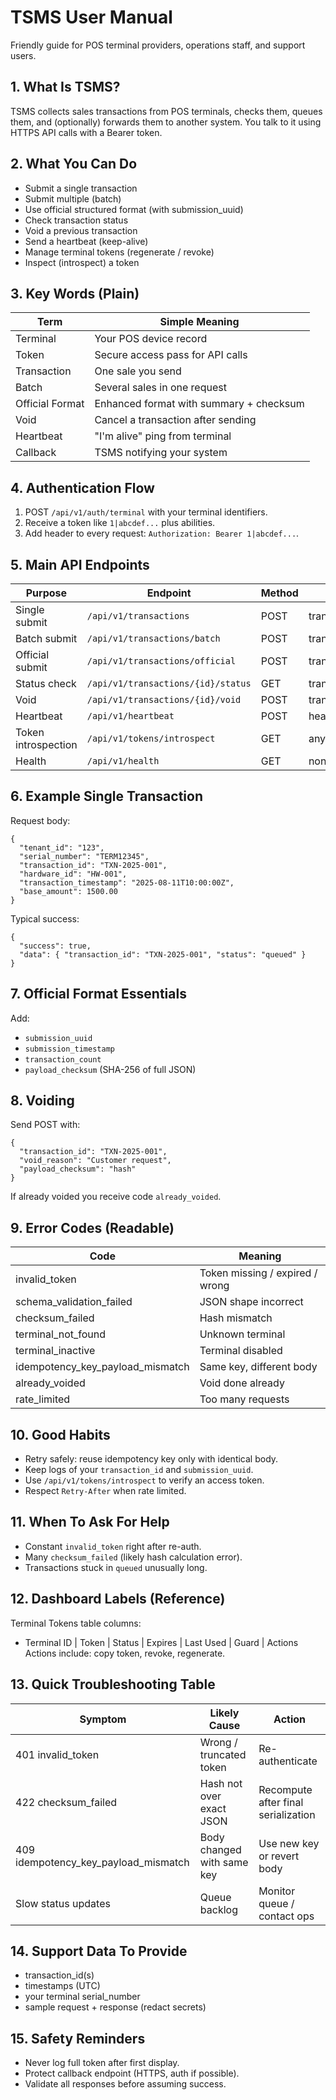 # TSMS User Manual

Friendly guide for POS terminal providers, operations staff, and support users.

## 1. What Is TSMS?
TSMS collects sales transactions from POS terminals, checks them, queues them, and (optionally) forwards them to another system. You talk to it using HTTPS API calls with a Bearer token.

## 2. What You Can Do
- Submit a single transaction
- Submit multiple (batch)
- Use official structured format (with submission_uuid)
- Check transaction status
- Void a previous transaction
- Send a heartbeat (keep-alive)
- Manage terminal tokens (regenerate / revoke)
- Inspect (introspect) a token

## 3. Key Words (Plain)
| Term | Simple Meaning |
|------|----------------|
| Terminal | Your POS device record |
| Token | Secure access pass for API calls |
| Transaction | One sale you send |
| Batch | Several sales in one request |
| Official Format | Enhanced format with summary + checksum |
| Void | Cancel a transaction after sending |
| Heartbeat | "I'm alive" ping from terminal |
| Callback | TSMS notifying your system |

## 4. Authentication Flow
1. POST `/api/v1/auth/terminal` with your terminal identifiers.
2. Receive a token like `1|abcdef...` plus abilities.
3. Add header to every request: `Authorization: Bearer 1|abcdef...`.

## 5. Main API Endpoints
| Purpose | Endpoint | Method | Ability |
|---------|----------|--------|---------|
| Single submit | `/api/v1/transactions` | POST | transaction:create |
| Batch submit | `/api/v1/transactions/batch` | POST | transaction:create |
| Official submit | `/api/v1/transactions/official` | POST | transaction:create |
| Status check | `/api/v1/transactions/{id}/status` | GET | transaction:read |
| Void | `/api/v1/transactions/{id}/void` | POST | transaction:create |
| Heartbeat | `/api/v1/heartbeat` | POST | heartbeat:send |
| Token introspection | `/api/v1/tokens/introspect` | GET | any auth |
| Health | `/api/v1/health` | GET | none |

## 6. Example Single Transaction
Request body:
```
{
  "tenant_id": "123",
  "serial_number": "TERM12345",
  "transaction_id": "TXN-2025-001",
  "hardware_id": "HW-001",
  "transaction_timestamp": "2025-08-11T10:00:00Z",
  "base_amount": 1500.00
}
```
Typical success:
```
{
  "success": true,
  "data": { "transaction_id": "TXN-2025-001", "status": "queued" }
}
```

## 7. Official Format Essentials
Add:
- `submission_uuid`
- `submission_timestamp`
- `transaction_count`
- `payload_checksum` (SHA-256 of full JSON)

## 8. Voiding
Send POST with:
```
{
  "transaction_id": "TXN-2025-001",
  "void_reason": "Customer request",
  "payload_checksum": "hash"
}
```
If already voided you receive code `already_voided`.

## 9. Error Codes (Readable)
| Code | Meaning |
|------|---------|
| invalid_token | Token missing / expired / wrong |
| schema_validation_failed | JSON shape incorrect |
| checksum_failed | Hash mismatch |
| terminal_not_found | Unknown terminal |
| terminal_inactive | Terminal disabled |
| idempotency_key_payload_mismatch | Same key, different body |
| already_voided | Void done already |
| rate_limited | Too many requests |

## 10. Good Habits
- Retry safely: reuse idempotency key only with identical body.
- Keep logs of your `transaction_id` and `submission_uuid`.
- Use `/api/v1/tokens/introspect` to verify an access token.
- Respect `Retry-After` when rate limited.

## 11. When To Ask For Help
- Constant `invalid_token` right after re-auth.
- Many `checksum_failed` (likely hash calculation error).
- Transactions stuck in `queued` unusually long.

## 12. Dashboard Labels (Reference)
Terminal Tokens table columns:
- Terminal ID | Token | Status | Expires | Last Used | Guard | Actions
Actions include: copy token, revoke, regenerate.

## 13. Quick Troubleshooting Table
| Symptom | Likely Cause | Action |
|---------|--------------|--------|
| 401 invalid_token | Wrong / truncated token | Re-authenticate |
| 422 checksum_failed | Hash not over exact JSON | Recompute after final serialization |
| 409 idempotency_key_payload_mismatch | Body changed with same key | Use new key or revert body |
| Slow status updates | Queue backlog | Monitor queue / contact ops |

## 14. Support Data To Provide
- transaction_id(s)
- timestamps (UTC)
- your terminal serial_number
- sample request + response (redact secrets)

## 15. Safety Reminders
- Never log full token after first display.
- Protect callback endpoint (HTTPS, auth if possible).
- Validate all responses before assuming success.
